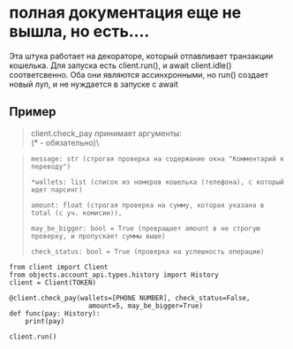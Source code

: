 #  полная документация еще не вышла, но есть....

Эта штука работает на декораторе, который отлавливает транзакции кошелька.
Для запуска есть client.run(), и await client.idle() соответсвенно. Оба они являются ассинхронными, но run()
создает новый луп, и не нуждается в запуске с await

## Пример
>сlient.check_pay  принимает аргументы:\
> (* - обязательно)\

> `message: str (строгая проверка на содержание окна "Комментарий к переводу") `
> 
> `*wallets: list (список из номеров кошелька (телефона), с который идет парсинг) `
>
>`amount: float (строгая проверка на сумму, которая указана в total (с уч. комисии)), `
>
>`may_be_bigger: bool = True (превращает amount в не строгую проверку, и пропускает суммы выше)`
>
>`check_status: bool = True (проверка на успешность операции)`

```
from client import Client
from objects.account_api.types.history import History
client = Client(TOKEN)

@client.check_pay(wallets=[PHONE NUMBER], check_status=False, 
                    amount=5, may_be_bigger=True)
def func(pay: History):
    print(pay)

client.run()
```
